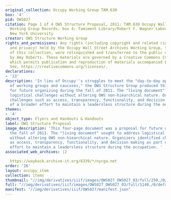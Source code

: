 ```yaml
---
original_collection: Occupy Working Group TAM.630
box: '4'
pid: OWS027
citation: Page 1 of 4 OWS Structure Proposal, 2011; TAM.630 Occupy Wall Street Archives
  Working Group Records; box 4; Tamiment Library/Robert F. Wagner Labor Archives,
  New York University
creator: OWS Structure Working Group
rights_and_permisisons: Any rights (including copyright and related rights to publicity
  and privacy) held by the Occupy Wall Street Archives Working Group, the creator
  of this collection, were relinquished and transferred to the public domain in 2013
  by Amy Roberts. These materials are governed by a Creative Commons CC0 license,
  which permits publication and reproduction of materials accompanied by full attribution.
  See, https://creativecommons.org/licenses/.
declarations:
- '23'
description: 'In lieu of Occupy''s struggles to meet the "day-to-day operational needs
  of working groups and caucuses," the OWS Structure Group produced this proposal
  for future organizing during the fall of 2011. The "living document" sought to address
  logistical challenges without altering OWS non-hiearchical nature. Organizers identified
  challenges such as access, transparency, functionality, and decision making as part
  of a broader effort to maintain a leadersless structure during the occupation. '
themes:
- '4'
object_type: Flyers and Handouts & Handouts
label: OWS Structure Proposal
image_description: 'This four-page document was a proposal for future organizing during
  the fall of 2011. The "living document" sought to address logistical challenges
  without altering OWS non-hiearchical nature. Organizers identified challenges such
  as access, transparency, functionality, and decision making as part of a broader
  effort to maintain a leadersless structure during the occupation. '
associated_web_archives: |2

  https://wayback.archive-it.org/6339/*/nycga.net
order: '26'
layout: occupy_item
collection: items
thumbnail: "//img/derivatives/iiif/images/OWS027_OWS027_03/full/250,/0/default.jpg"
full: "//img/derivatives/iiif/images/OWS027_OWS027_03/full/1140,/0/default.jpg"
manifest: "//img/derivatives/iiif/OWS027/manifest.json"
---
```

